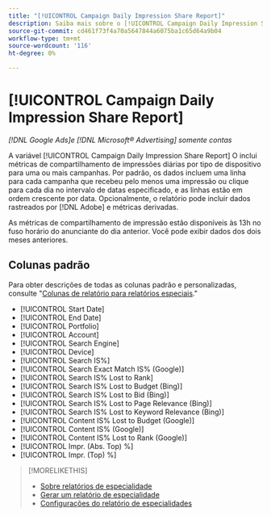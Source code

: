 ```yaml
---
title: "[!UICONTROL Campaign Daily Impression Share Report]"
description: Saiba mais sobre o [!UICONTROL Campaign Daily Impression Share Report].
source-git-commit: cd461f73f4a70a5647844a6075ba1c65d64a9b04
workflow-type: tm+mt
source-wordcount: '116'
ht-degree: 0%

---
```


# [!UICONTROL Campaign Daily Impression Share Report]

*[!DNL Google Ads]e [!DNL Microsoft® Advertising] somente contas*

A variável [!UICONTROL Campaign Daily Impression Share Report] O inclui métricas de compartilhamento de impressões diárias por tipo de dispositivo para uma ou mais campanhas. Por padrão, os dados incluem uma linha para cada campanha que recebeu pelo menos uma impressão ou clique para cada dia no intervalo de datas especificado, e as linhas estão em ordem crescente por data. Opcionalmente, o relatório pode incluir dados rastreados por [!DNL Adobe] e métricas derivadas.

As métricas de compartilhamento de impressão estão disponíveis às 13h no fuso horário do anunciante do dia anterior. Você pode exibir dados dos dois meses anteriores.

## Colunas padrão

Para obter descrições de todas as colunas padrão e personalizadas, consulte &quot;[Colunas de relatório para relatórios especiais](specialty-report-columns.md).&quot;

* [!UICONTROL Start Date]
* [!UICONTROL End Date]
* [!UICONTROL Portfolio]
* [!UICONTROL Account]
* [!UICONTROL Search Engine]
* [!UICONTROL Device]
* [!UICONTROL Search IS%]
* [!UICONTROL Search Exact Match IS% (Google)]
* [!UICONTROL Search IS% Lost to Rank]
* [!UICONTROL Search IS% Lost to Budget (Bing)]
* [!UICONTROL Search IS% Lost to Bid (Bing)]
* [!UICONTROL Search IS% Lost to Page Relevance (Bing)]
* [!UICONTROL Search IS% Lost to Keyword Relevance (Bing)]
* [!UICONTROL Content IS% Lost to Budget (Google)]
* [!UICONTROL Content IS% (Google)]
* [!UICONTROL Content IS% Lost to Rank (Google)]
* [!UICONTROL Impr. (Abs. Top) %]
* [!UICONTROL Impr. (Top) %]

>[!MORELIKETHIS]
>
>* [Sobre relatórios de especialidade](specialty-report-about.md)
>* [Gerar um relatório de especialidade](specialty-report-generate.md)
>* [Configurações do relatório de especialidades](specialty-report-settings.md)

